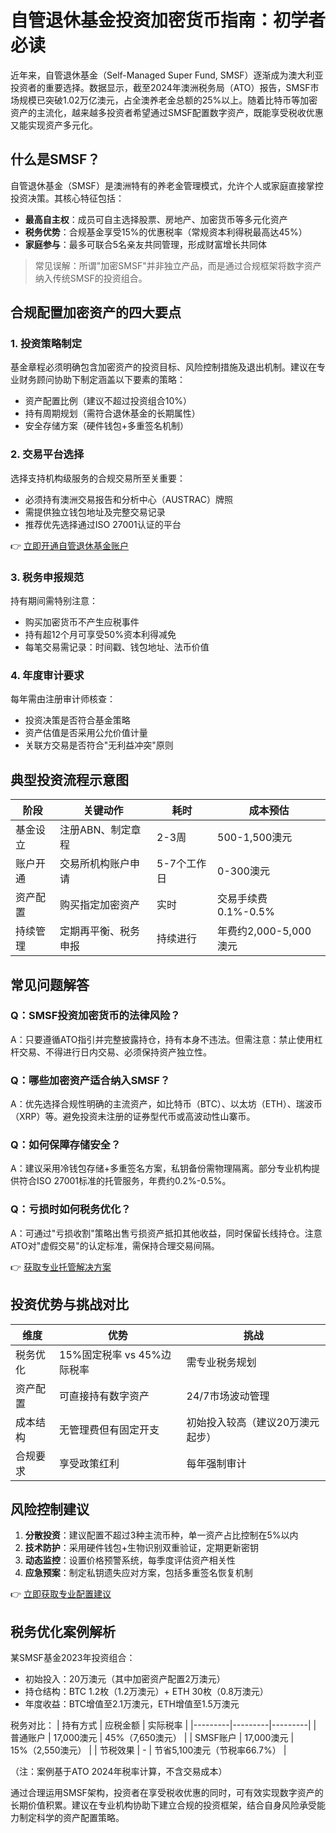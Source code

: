 # 自管退休基金投资加密货币指南：初学者必读

近年来，自管退休基金（Self-Managed Super Fund, SMSF）逐渐成为澳大利亚投资者的重要选择。数据显示，截至2024年澳洲税务局（ATO）报告，SMSF市场规模已突破1.02万亿澳元，占全澳养老金总额的25%以上。随着比特币等加密资产的主流化，越来越多投资者希望通过SMSF配置数字资产，既能享受税收优惠又能实现资产多元化。

## 什么是SMSF？

自管退休基金（SMSF）是澳洲特有的养老金管理模式，允许个人或家庭直接掌控投资决策。其核心特征包括：
- **最高自主权**：成员可自主选择股票、房地产、加密货币等多元化资产
- **税务优势**：合规基金享受15%的优惠税率（常规资本利得税最高达45%）
- **家庭参与**：最多可联合5名亲友共同管理，形成财富增长共同体

> 常见误解：所谓"加密SMSF"并非独立产品，而是通过合规框架将数字资产纳入传统SMSF的投资组合。

## 合规配置加密资产的四大要点

### 1. 投资策略制定
基金章程必须明确包含加密资产的投资目标、风险控制措施及退出机制。建议在专业财务顾问协助下制定涵盖以下要素的策略：
- 资产配置比例（建议不超过投资组合10%）
- 持有周期规划（需符合退休基金的长期属性）
- 安全存储方案（硬件钱包+多重签名机制）

### 2. 交易平台选择
选择支持机构级服务的合规交易所至关重要：
- 必须持有澳洲交易报告和分析中心（AUSTRAC）牌照
- 需提供独立钱包地址及完整交易记录
- 推荐优先选择通过ISO 27001认证的平台

👉 [立即开通自管退休基金账户](https://bit.ly/okx_welcome)

### 3. 税务申报规范
持有期间需特别注意：
- 购买加密货币不产生应税事件
- 持有超12个月可享受50%资本利得减免
- 每笔交易需记录：时间戳、钱包地址、法币价值

### 4. 年度审计要求
每年需由注册审计师核查：
- 投资决策是否符合基金策略
- 资产估值是否采用公允价值计量
- 关联方交易是否符合"无利益冲突"原则

## 典型投资流程示意图

| 阶段 | 关键动作 | 耗时 | 成本预估 |
|------|----------|------|----------|
| 基金设立 | 注册ABN、制定章程 | 2-3周 | 500-1,500澳元 |
| 账户开通 | 交易所机构账户申请 | 5-7个工作日 | 0-300澳元 |
| 资产配置 | 购买指定加密资产 | 实时 | 交易手续费0.1%-0.5% |
| 持续管理 | 定期再平衡、税务申报 | 持续进行 | 年费约2,000-5,000澳元 |

## 常见问题解答

### Q：SMSF投资加密货币的法律风险？
A：只要遵循ATO指引并完整披露持仓，持有本身不违法。但需注意：禁止使用杠杆交易、不得进行日内交易、必须保持资产独立性。

### Q：哪些加密资产适合纳入SMSF？
A：优先选择合规性明确的主流资产，如比特币（BTC）、以太坊（ETH）、瑞波币（XRP）等。避免投资未注册的证券型代币或高波动性山寨币。

### Q：如何保障存储安全？
A：建议采用冷钱包存储+多重签名方案，私钥备份需物理隔离。部分专业机构提供符合ISO 27001标准的托管服务，年费约0.2%-0.5%。

### Q：亏损时如何税务优化？
A：可通过"亏损收割"策略出售亏损资产抵扣其他收益，同时保留长线持仓。注意ATO对"虚假交易"的认定标准，需保持合理交易间隔。

👉 [获取专业托管解决方案](https://bit.ly/okx_welcome)

## 投资优势与挑战对比

| 维度 | 优势 | 挑战 |
|------|------|------|
| 税务优化 | 15%固定税率 vs 45%边际税率 | 需专业税务规划 |
| 资产配置 | 可直接持有数字资产 | 24/7市场波动管理 |
| 成本结构 | 无管理费但有固定开支 | 初始投入较高（建议20万澳元起步） |
| 合规要求 | 享受政策红利 | 每年强制审计 |

## 风险控制建议

1. **分散投资**：建议配置不超过3种主流币种，单一资产占比控制在5%以内
2. **技术防护**：采用硬件钱包+生物识别双重验证，定期更新密钥
3. **动态监控**：设置价格预警系统，每季度评估资产相关性
4. **应急预案**：制定私钥遗失应对方案，包括多重签名恢复机制

👉 [立即获取专业配置建议](https://bit.ly/okx_welcome)

## 税务优化案例解析

某SMSF基金2023年投资组合：
- 初始投入：20万澳元（其中加密资产配置2万澳元）
- 持仓结构：BTC 1.2枚（1.2万澳元）+ ETH 30枚（0.8万澳元）
- 年度收益：BTC增值至2.1万澳元，ETH增值至1.5万澳元

税务对比：
| 持有方式 | 应税金额 | 实际税率 |
|---------|---------|---------|
| 普通账户 | 17,000澳元 | 45%（7,650澳元） |
| SMSF账户 | 17,000澳元 | 15%（2,550澳元） |
| 节税效果 | - | 节省5,100澳元（节税率66.7%） |

（注：案例基于ATO 2024年税率计算，不含交易成本）

通过合理运用SMSF架构，投资者在享受税收优惠的同时，可有效实现数字资产的长期价值积累。建议在专业机构协助下建立合规的投资框架，结合自身风险承受能力制定科学的资产配置策略。
